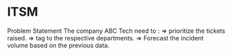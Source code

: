 # ITSM
 
Problem Statement
The company ABC Tech need to :
  => prioritize the tickets raised.
  => tag to the respective departments.
  => Forecast the incident volume based on the previous data.

